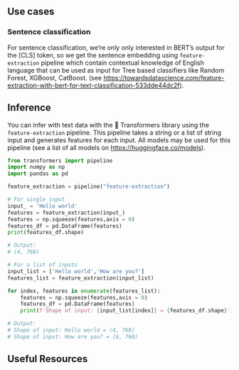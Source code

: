 ## Use cases

### Sentence classification

For sentence classification, we’re only only interested in BERT’s output for the [CLS] token, so we get the sentence embedding using
`feature-extraction` pipeline which contain contextual knowledge of English language that can be used as input for Tree based classifiers like Random Forest, XGBoost, CatBoost.
(see https://towardsdatascience.com/feature-extraction-with-bert-for-text-classification-533dde44dc2f).


## Inference

You can infer with text data with the 🤗 Transformers library using the `feature-extraction` pipeline. This pipeline takes a string or a list of string input and generates features for each input. All models may be used for this pipeline (see a list of all models on https://huggingface.co/models).

```python
from transformers import pipeline
import numpy as np
import pandas as pd

feature_extraction = pipeline("feature-extraction")

# For single input
input_ = 'Hello world'
features = feature_extraction(input_)
features = np.squeeze(features,axis = 0)
features_df = pd.DataFrame(features)
print(features_df.shape)

# Output:
# (4, 768)

# For a list of inputs
input_list = ['Hello world','How are you?']
features_list = feature_extraction(input_list)

for index, features in enumerate(features_list):
    features = np.squeeze(features,axis = 0)
    features_df = pd.DataFrame(features)
    print(f'Shape of input: {input_list[index]} = {features_df.shape}')

# Output:
# Shape of input: Hello world = (4, 768)
# Shape of input: How are you? = (6, 768)
```
## Useful Resources

